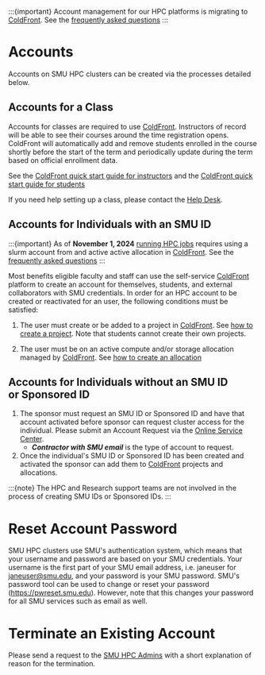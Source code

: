 :::{important} Account management for our HPC platforms is migrating to [ColdFront](https://hpcaccess.smu.edu).
See the [frequently asked questions](coldfront/faq.md)
:::

# Accounts

Accounts on SMU HPC clusters can be created via the processes detailed below.

## Accounts for a Class

Accounts for classes are required to use [ColdFront](https://hpcaccess.smu.edu).
Instructors of record will be able to see their courses around the time registration
opens. ColdFront will automatically add and remove students enrolled in the course
shortly before the start of the term and periodically update during the term based on 
official enrollment data.

See the [ColdFront quick start guide for instructors](coldfront/qs_instructor.md) and
the [ColdFront quick start guide for students](coldfront/qs_student.md)

If you need help setting up a class, please contact the [Help Desk](mailto:help@smu.edu?subject=[HPC]).

## Accounts for Individuals with an SMU ID

:::{important} As of **November 1, 2024** [running HPC jobs](coldfront/running_jobs.md) requires using a slurm account from and active active allocation in [ColdFront](https://hpcaccess.smu.edu).
See the [frequently asked questions](coldfront/faq.md)
:::

Most benefits eligible faculty and staff can use the self-service
[ColdFront](https://hpcaccess.smu.edu) platform to create an account for 
themselves, students, and external collaborators with SMU credentials.
In order for an HPC account to be created or reactivated for an user, the following
conditions must be satisfied:

1. The user must create or be added to a project in [ColdFront](https://hpcaccess.smu.edu). 
   See [how to create a project](coldfront/add_change_project.md).
   Note that students cannot create their own projects.

2. The user must be on an active compute and/or storage allocation managed 
   by [ColdFront](https://hpcaccess.smu.edu). See [how to create an allocation](coldfront/request_change_allocation.md)


## Accounts for Individuals without an SMU ID or Sponsored ID

1. The sponsor must request an SMU ID or Sponsored ID and have that account
   activated before sponsor can request cluster access for the individual.
   Please submit an Account Request via the
   [Online Service Center](https://www.smu.edu/oit/services/stable).
   - ***Contractor with SMU email*** is the type of account to request.
2. Once the individual\'s SMU ID or Sponsored ID has been created and
   activated the sponsor can add them to [ColdFront](https://hpcaccess.smu.edu)
   projects and allocations.

:::{note} The HPC and Research support teams are not involved in the process of
creating SMU IDs or Sponsored IDs. 
:::

# Reset Account Password

SMU HPC clusters use SMU's authentication system, which means that your
username and password are based on your SMU credentials. Your username is the
first part of your SMU email address, i.e. janeuser for <janeuser@smu.edu>, and
your password is your SMU password. SMU's password tool can be used to change
or reset your password (<https://pwreset.smu.edu>). However, note that this
changes your password for all SMU services such as email as well.

# Terminate an Existing Account

Please send a request to the [SMU HPC
Admins](mailto:help@smu.edu?subject=[HPC]) with a short explanation of
reason for the termination.

